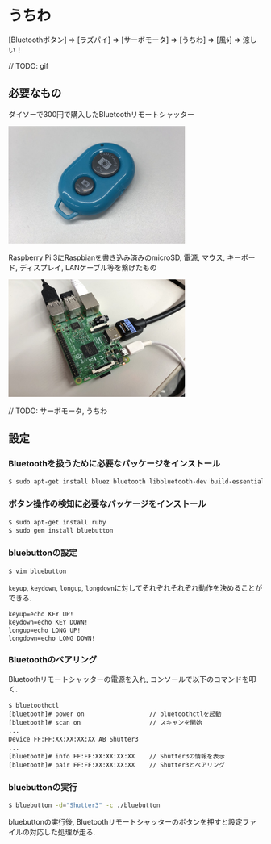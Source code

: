 # うちわ
[Bluetoothボタン] => [ラズパイ] => [サーボモータ] => [うちわ] => [風&#x1f300;] => 涼しい！

// TODO: gif

## 必要なもの

ダイソーで300円で購入したBluetoothリモートシャッター

<img src="./img/bluetooth_remote_shutter.jpg" width="350">

Raspberry Pi 3にRaspbianを書き込み済みのmicroSD, 電源, マウス, キーボード, ディスプレイ, LANケーブル等を繋げたもの

<img src="./img/raspberrypi.jpg" width="350">

// TODO: サーボモータ, うちわ

## 設定

### Bluetoothを扱うために必要なパッケージをインストール

```bash
$ sudo apt-get install bluez bluetooth libbluetooth-dev build-essential
```

### ボタン操作の検知に必要なパッケージをインストール

```bash
$ sudo apt-get install ruby
$ sudo gem install bluebutton
```

### bluebuttonの設定

```bash
$ vim bluebutton
```

`keyup`, `keydown`, `longup`, `longdown`に対してそれぞれそれぞれ動作を決めることができる.

```
keyup=echo KEY UP!
keydown=echo KEY DOWN!
longup=echo LONG UP!
longdown=echo LONG DOWN!
```

### Bluetoothのペアリング

Bluetoothリモートシャッターの電源を入れ, コンソールで以下のコマンドを叩く.

```bash
$ bluetoothctl
[bluetooth]# power on                  // bluetoothctlを起動
[bluetooth]# scan on                   // スキャンを開始
...
Device FF:FF:XX:XX:XX:XX AB Shutter3
...
[bluetooth]# info FF:FF:XX:XX:XX:XX    // Shutter3の情報を表示
[bluetooth]# pair FF:FF:XX:XX:XX:XX    // Shutter3とペアリング
```

### bluebuttonの実行

```bash
$ bluebutton -d="Shutter3" -c ./bluebutton
```

bluebuttonの実行後, Bluetoothリモートシャッターのボタンを押すと設定ファイルの対応した処理が走る.
